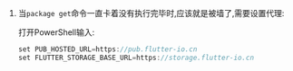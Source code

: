 1. 当`package get`命令一直卡着没有执行完毕时,应该就是被墙了,需要设置代理:

   打开PowerShell输入:

   ~~~~java
   set PUB_HOSTED_URL=https://pub.flutter-io.cn
   set FLUTTER_STORAGE_BASE_URL=https://storage.flutter-io.cn
   ~~~~

   

